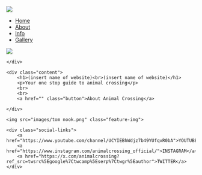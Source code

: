 <html>
<head>
    <title>ANIMAL CROSSING WEBSITE</title>
    <link rel="stylesheet" href="main1.css">
</head>
<body>
    <div class="container">
        <div class="navbar">
            <img src="images/logo.png" class="logo">
            <nav>
                <ul>
                    <li><a href="page 1.html">Home</a></li>
                    <li><a href="file:///C:/Users/sarah/OneDrive/Desktop/School/Computing/Untitled%20design%20(1)/page%202.html">About</a></li>
                    <li><a href="file:///C:/Users/sarah/OneDrive/Desktop/School/Computing/Untitled%20design%20(1)/page%203.html">Info</a></li>
                    <li><a href="file:///C:/Users/sarah/OneDrive/Desktop/School/Computing/Untitled%20design%20(1)/page%204.html">Gallery</a></li>
                </ul>
            </nav>
            <img src="images/leaf.png" class="cart">

    </div>

    <div class="content">
        <h1>(insert name of website)<br>(insert name of website)</h1>
        <p>Your one stop guide to animal crossing</p>
        <br>
        <br>
        <a href="" class="button">About Animal Crossing</a>

    </div>

    <img src="images/tom nook.png" class="feature-img">

    <div class="social-links">
        <a href="https://www.youtube.com/channel/UCYIEBhWdjz7b49YUfqvR0bA">YOUTUBE</a>
        <a href="https://www.instagram.com/animalcrossing_official/">INSTAGRAM</a>
        <a href="https://x.com/animalcrossing?ref_src=twsrc%5Egoogle%7Ctwcamp%5Eserp%7Ctwgr%5Eauthor">TWITTER</a>
    </div>

</body>
</html>
